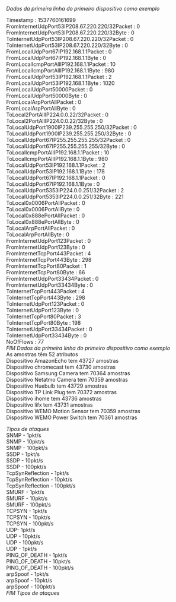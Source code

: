 *Dados da primeira linha do primeiro dispositivo como exemplo*

Timestamp : 1537760161699  
FromInternetUdpPort53IP208.67.220.220/32Packet : 0  
FromInternetUdpPort53IP208.67.220.220/32Byte : 0  
ToInternetUdpPort53IP208.67.220.220/32Packet : 0  
ToInternetUdpPort53IP208.67.220.220/32Byte : 0  
FromLocalUdpPort67IP192.168.1.1Packet : 0  
FromLocalUdpPort67IP192.168.1.1Byte : 0  
FromLocalIcmpPortAllIP192.168.1.1Packet : 10  
FromLocalIcmpPortAllIP192.168.1.1Byte : 980  
FromLocalUdpPort53IP192.168.1.1Packet : 2  
FromLocalUdpPort53IP192.168.1.1Byte : 1020  
FromLocalUdpPort50000Packet : 0  
FromLocalUdpPort50000Byte : 0  
FromLocalArpPortAllPacket : 0  
FromLocalArpPortAllByte : 0  
ToLocal2PortAllIP224.0.0.22/32Packet : 0  
ToLocal2PortAllIP224.0.0.22/32Byte : 0  
ToLocalUdpPort1900IP239.255.255.250/32Packet : 0  
ToLocalUdpPort1900IP239.255.255.250/32Byte : 0  
ToLocalUdpPort67IP255.255.255.255/32Packet : 0  
ToLocalUdpPort67IP255.255.255.255/32Byte : 0  
ToLocalIcmpPortAllIP192.168.1.1Packet : 10  
ToLocalIcmpPortAllIP192.168.1.1Byte : 980  
ToLocalUdpPort53IP192.168.1.1Packet : 2  
ToLocalUdpPort53IP192.168.1.1Byte : 178  
ToLocalUdpPort67IP192.168.1.1Packet : 0  
ToLocalUdpPort67IP192.168.1.1Byte : 0  
ToLocalUdpPort5353IP224.0.0.251/32Packet : 2  
ToLocalUdpPort5353IP224.0.0.251/32Byte : 221  
ToLocal0x0006PortAllPacket : 0  
ToLocal0x0006PortAllByte : 0  
ToLocal0x888ePortAllPacket : 0  
ToLocal0x888ePortAllByte : 0  
ToLocalArpPortAllPacket : 0  
ToLocalArpPortAllByte : 0  
FromInternetUdpPort123Packet : 0  
FromInternetUdpPort123Byte : 0  
FromInternetTcpPort443Packet : 4  
FromInternetTcpPort443Byte : 298  
FromInternetTcpPort80Packet : 1  
FromInternetTcpPort80Byte : 66  
FromInternetUdpPort33434Packet : 0  
FromInternetUdpPort33434Byte : 0  
ToInternetTcpPort443Packet : 4  
ToInternetTcpPort443Byte : 298  
ToInternetUdpPort123Packet : 0  
ToInternetUdpPort123Byte : 0  
ToInternetTcpPort80Packet : 3  
ToInternetTcpPort80Byte : 198  
ToInternetUdpPort33434Packet : 0  
ToInternetUdpPort33434Byte : 0  
 NoOfFlows : 77  
*FIM Dados da primeira linha do primeiro dispositivo como exemplo*  
As amostras têm 52 atributos  
Dispositivo AmazonEcho tem 43727 amostras  
Dispositivo chromecast tem 43730 amostras  
Dispositivo Samsung Camera tem 70364 amostras  
Dispositivo Netatmo Camera tem 70359 amostras  
Dispositivo Huebulb tem 43729 amostras  
Dispositivo TP Link Plug tem 70372 amostras  
Dispositivo ihome tem 43736 amostras  
Dispositivo lifx tem 43731 amostras  
Dispositivo WEMO Motion Sensor tem 70359 amostras  
Dispositivo WEMO Power Switch tem 70361 amostras  

*Tipos de ataques*  
SNMP - 1pkt/s  
SNMP - 10pkt/s  
SNMP - 100pkt/s  
SSDP - 1pkt/s  
SSDP - 10pkt/s  
SSDP - 100pkt/s  
TcpSynReflection - 1pkt/s  
TcpSynReflection - 10pkt/s  
TcpSynReflection - 100pkt/s  
SMURF - 1pkt/s  
SMURF - 10pkt/s  
SMURF - 100pkt/s  
TCPSYN - 1pkt/s  
TCPSYN - 10pkt/s  
TCPSYN - 100pkt/s  
UDP- 1pkt/s  
UDP - 10pkt/s  
UDP - 100pkt/s  
UDP - 1pkt/s  
PING_OF_DEATH - 1pkt/s  
PING_OF_DEATH - 10pkt/s  
PING_OF_DEATH - 100pkt/s  
arpSpoof - 1pkt/s  
arpSpoof - 10pkt/s  
arpSpoof - 100pkt/s  
*FIM Tipos de ataques*

